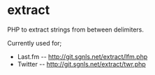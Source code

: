# extract

PHP to extract strings from between delimiters.

Currently used for;

- Last.fm
-- http://git.sgnls.net/extract/lfm.php
- Twitter
-- http://git.sgnls.net/extract/twr.php
